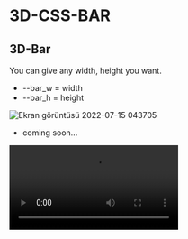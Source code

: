 # 3D-CSS-BAR
## 3D-Bar

You can give any width, height you want.

  - --bar_w = width
  - --bar_h = height

![Ekran görüntüsü 2022-07-15 043705](https://user-images.githubusercontent.com/98836519/179129642-f4d1dae3-2559-4b0e-96cd-07c6dd0c8dc4.jpg)



- coming soon...

<video src = "https://user-images.githubusercontent.com/98836519/179141033-8ac226ee-46b8-4e6f-ade4-0179f128632b.mp4" >
  

![3d-full](https://user-images.githubusercontent.com/98836519/179141557-7a33b8a8-46f3-4c5e-a2c0-4c64da16132b.jpg)




